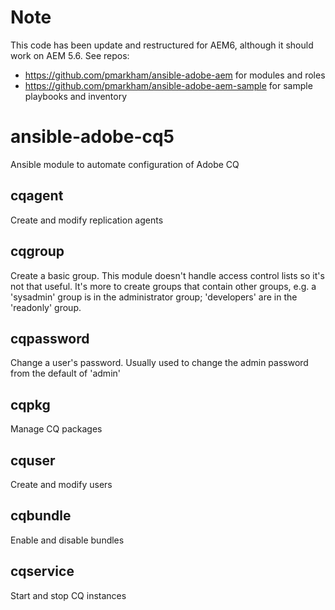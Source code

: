 # Note 
This code has been update and restructured for AEM6, although it should work on AEM 5.6.
See repos:
- https://github.com/pmarkham/ansible-adobe-aem for modules and roles
- https://github.com/pmarkham/ansible-adobe-aem-sample for sample playbooks and inventory

# ansible-adobe-cq5

Ansible module to automate configuration of Adobe CQ

## cqagent

Create and modify replication agents

## cqgroup

Create a basic group. This module doesn't handle access control lists so it's not that useful. It's more to create groups that contain other groups, e.g. a 'sysadmin' group is in the administrator group; 'developers' are in the 'readonly' group.

## cqpassword

Change a user's password. Usually used to change the admin password from the default of 'admin'

## cqpkg

Manage CQ packages

## cquser

Create and modify users

## cqbundle

Enable and disable bundles

## cqservice

Start and stop CQ instances
